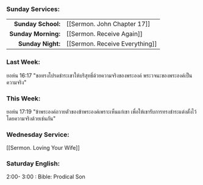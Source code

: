 ### Sunday Services:

|                     |                                |
| ------------------: | :----------------------------- |
|  **Sunday School:** | [[Sermon. John Chapter 17]]    |
| **Sunday Morning:** | [[Sermon. Receive Again]]      |
|   **Sunday Night:** | [[Sermon. Receive Everything]] |

### Last Week:

ยอห์น 16:17 "ขอทรงโปรดชำระเขาให้บริสุทธิ์ด้วยความจริงของพระองค์ พระวจนะของพระองค์เป็นความจริง"

### This Week:

ยอห์น 17:19 "ข้าพระองค์ถวายตัวของข้าพระองค์เพราะเห็นแก่เขา เพื่อให้เขารับการทรงชำระแต่งตั้งไว้โดยความจริงด้วยเช่นกัน"

### Wednesday Service:

[[Sermon. Loving Your Wife]]

### Saturday English:

2:00- 3:00 : Bible: Prodical Son

